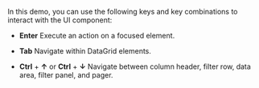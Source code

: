 In this demo, you can use the following keys and key combinations to interact with the UI component:

- **Enter**
Execute an action on a focused element.

- **Tab**
Navigate within DataGrid elements.

- **Ctrl** + **&uarr;** or **Ctrl** + **&darr;**
Navigate between column header, filter row, data area, filter panel, and pager.